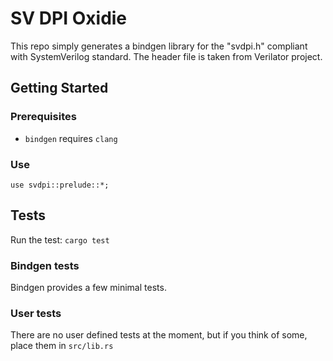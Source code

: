 # SV DPI Oxidie

This repo simply generates a bindgen library for the "svdpi.h" compliant with SystemVerilog standard. The header file is taken from Verilator project.

## Getting Started

### Prerequisites
- `bindgen` requires `clang`

### Use
```
use svdpi::prelude::*;
```

## Tests

Run the test: `cargo test`

### Bindgen tests
Bindgen provides a few minimal tests.

### User tests
There are no user defined tests at the moment, but if you think of some, place them in `src/lib.rs`
